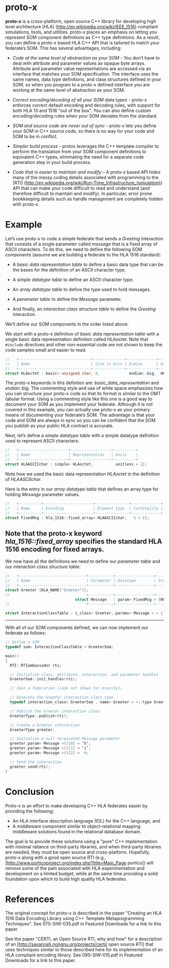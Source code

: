 # proto-x

**proto-x**  is a cross-platform, open source C++ library for developing high level architecture [HLA] (http://en.wikipedia.org/wiki/IEEE_1516) compliant simulations, tools, and utilities. proto-x places an emphasis on letting you represent SOM component definitions as C++ type definitions. As a result, you can define a proto-x based HLA C++ API that is tailored to match your federate’s SOM. This has several advantages, including:

  * _Code at the same level of abstraction as your SOM_ - You don’t have to deal with attribute and parameter values as opaque byte arrays. Attribute and parameter value representations are accessed via an interface that matches your SOM specification. The interface uses the same names, data type definitions, and class structures defined in your SOM, so when you program to a proto-x defined interface you are working at the same level of abstraction as your SOM.

  * _Correct encoding/decoding of all your SOM data types_ - proto-x enforces correct default encoding and decoding rules,  with support for both HLA 13 and 1516 "out of the box". You can also define custom encoding/decoding rules when your SOM deviates from the standard.

  * _SOM and source code are never out of sync_ - proto-x lets you define your SOM in C++ source code, so there is no way for your code and SOM to be in conflict.

  * _Simpler build process_ - protox leverages the C++ template compiler to perform the translation from your SOM component definitions to equivalent C++ types, eliminating the need for a separate code generation step in your build process.

  * _Code that is easier to maintain and modify_ – A proto-x based API hides many of the messy coding details associated with programming to the [RTI] (http://en.wikipedia.org/wiki/Run-Time_Infrastructure_(simulation)) API that can make your code difficult to read and understand (and therefore difficult to maintain and modify). In particular, error prone bookkeeping details such as handle management are completely hidden with proto-x.
 
# Example
  Let’s use proto-x to code a simple federate that sends a _Greeting_ interaction that consists of a single parameter called _message_ that is a fixed array of ASCII characters. To do this, we need to define the following SOM components (assume we are building a federate to the HLA 1516 standard):

  * A _*basic data representation table*_ to define a basic data type that can be the bases for the definition of an ASCII character type.

  * A _*simple datatype table*_ to define an ASCII character type.

  * An _*array datatype table*_ to define the type used to hold messages.

  * A _*parameter table*_ to define the _Message_ parameter.

  * And finally, an _*interaction class structure table*_ to define the _Greeting_ interaction.

We’ll define our SOM components in the order listed above.

We start with a proto-x definition of _*basic data representation table*_ with a single basic data representation definition called HLAoctet. Note that `#include` directives and other non-essential code are not shown to keep the code samples small and easier to read.

```C++
//   +--------------------------------+--------------+-------------+------------+
//   | Name                           | Size in bits | Endian      | Encoding   | 
//   +--------------------------------+--------------+-------------+------------+
struct HLAoctet : basic< unsigned char, 8,             endian::big,  HLAPortable> {};
```
The proto-x keywords in this defintion are: *basic_data_representation* and *endian::big*. The commenting style and use of white space emphasizes how you can structure your proto-x code so that its format is similar to the OMT tabular format. Using a commenting style like this one is a good way to document your SOM as you implement your federate. Although it is not covered in this example, you can actually use proto-x as your primary means of documenting your federate’s SOM. The advantage is that your code and SOM are always in sync so you can be confident that the SOM you publish as your public HLA contract is accurate.

Next, let’s define a _*simple datatype table*_ with a simple datatype definition used to represent ASCII characters.
```C++
//   +----------------------+------------------+----------+
//   | Name                 | Representation   | Units    |
//   +----------------------+------------------+----------+
struct HLAASCIIchar : simple< HLAoctet,          unitless > {};
```

Note how we used the basic data representation *HLAoctet* in the definition of *HLAASCIIchar*.

Here is the entry in our _*array datatype table*_ that defines an array type for holding _Message_ parameter values.
```C++
//   +----------+----------------------+---------------+-------------+
//   | Name     | Encoding             | Element type  | Cardinality |
//   +----------+----------------------+---------------+-------------+
struct FixedMsg : hla_1516::fixed_array< HLAASCIIchar,   5 > {};
```
Note that the proto-x keyword *hla_1516::fixed_array* specifies the standard HLA 1516 encoding for fixed arrays.
----
We now have all the definitions we need to define our _*parameter table*_ and our _*interaction class structure table*_:

```C++
//   +------------------------------+-----------+-----------------+----------------------+
//   | Name                         | Parameter | Datatype        | String Name          |
//   +------------------------------+-----------+-----------------+----------------------+
struct Greeter {HLA_NAME("Greeter")};
//                                  +-----------+-----------------+----------------------+
                               struct Message   : param< FixedMsg > {HLA_NAME("Message")};
//                                  +-----------+-----------------+----------------------+

struct InteractionClassTable : i_class< Greeter, params< Message > > {};
```
----
With all of our SOM components defined, we can now implement our federate as follows:
```C++
// Define a SOM
typedef som< InteractionClassTable > GreeterSom;

main()
{
  RTI::RTIambassador rti;

  // Initialize class, attribute, interaction, and parameter handles
  GreeterSom::init_handles(rti);

  // Join a federation (code not shown for brevity)…

  // Generate the Greeter interaction class type 
  typedef interaction_class< GreeterSom , name< Greeter > >::type GreeterType;

  // Publish the Greeter interaction class
  GreeterType::publish(rti);

  // Create a Greeter interaction
  GreeterType greeter;

  // Initialize a null terminated Message parameter
  greeter.param< Message >()[0] = ‘h’;
  greeter.param< Message >()[1] = ‘i’;
  greeter.param< Message >()[2] =  0;

  // Send the interaction
  greeter.send(rti);
}
```
# Conclusion

Proto-x is an effort to make developing C++ HLA federates easier by providing the following:

  * An HLA interface description language (IDL) for the C++ language, and
  * A middleware component similar to object-relational mapping middleware solutions found in the relational database domain.

The goal is to provide these solutions using a "pure" C++ implementation with minimal reliance on third-party libraries, and when third-party libraries are needed, they must be open source and cross-platform. Hopefully, proto-x along with a good open source RTI (e.g., [http://www.porticoproject.org/index.php?title=Main_Page portico]) will remove some of the pain associated with HLA experimentation and development on a limited budget, while at the same time providing a solid foundation upon which to build high quality HLA federates.

# References
The original concept for proto-x is described in the paper "Creating an HLA 1516 Data Encoding Library using C++ Template Metaprogramming Techniques". See 07S-SIW-035.pdf in Featured Downloads for a link to this paper.

See the paper "CERTI, an Open Source RTI, why and how" for a description of an [http://savannah.nongnu.org/projects/certi/ open source RTI] that uses techniques similar to those described here for its implementation of an HLA compliant encoding library. See 09S-SIW-015.pdf in Featured Downloads for a link to this paper.
